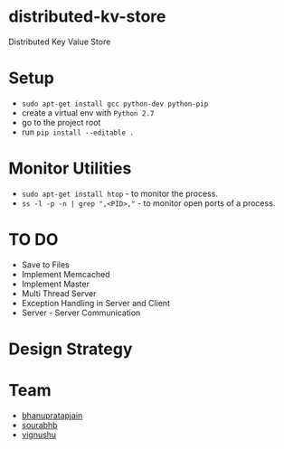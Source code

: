 # distributed-kv-store
Distributed Key Value Store

# Setup 
- `sudo apt-get install gcc python-dev python-pip`
- create a virtual env with `Python 2.7`
- go to the project root 
- run `pip install --editable .`

# Monitor Utilities
- `sudo apt-get install htop` - to monitor the process. 
- `ss -l -p -n | grep ",<PID>,"` - to monitor open ports of a process.


# TO DO
- Save to Files
- Implement Memcached
- Implement Master
- Multi Thread Server
- Exception Handling in Server and Client
- Server - Server Communication

# Design Strategy


# Team
- [bhanupratapjain](https://github.ccs.neu.edu/bhanupratapjain)
- [sourabhb](https://github.ccs.neu.edu/sourabhb)
- [vignushu](https://github.ccs.neu.edu/vignushu)